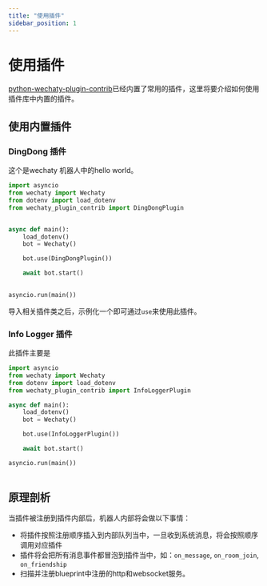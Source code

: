 ```yaml
---
title: "使用插件"
sidebar_position: 1
---
```


# 使用插件

[python-wechaty-plugin-contrib](https://github.com/wechaty/python-wechaty-plugin-contrib)已经内置了常用的插件，这里将要介绍如何使用插件库中内置的插件。

## 使用内置插件

### DingDong 插件

这个是wechaty 机器人中的hello world。

```py showLineNumbers title=examples/ding-dong-bot.py {4,11}
import asyncio
from wechaty import Wechaty
from dotenv import load_dotenv
from wechaty_plugin_contrib import DingDongPlugin


async def main():
    load_dotenv()
    bot = Wechaty()

    bot.use(DingDongPlugin())

    await bot.start()
    

asyncio.run(main())
```

导入相关插件类之后，示例化一个即可通过`use`来使用此插件。

### Info Logger 插件

此插件主要是

```py title=examples/quick-start/info-logger-bot.py showLineNumbers {4,10}
import asyncio
from wechaty import Wechaty
from dotenv import load_dotenv
from wechaty_plugin_contrib import InfoLoggerPlugin

async def main():
    load_dotenv()
    bot = Wechaty()

    bot.use(InfoLoggerPlugin())

    await bot.start()

asyncio.run(main())
 
```

## 原理剖析

当插件被注册到插件内部后，机器人内部将会做以下事情：

* 将插件按照注册顺序插入到内部队列当中，一旦收到系统消息，将会按照顺序调用对应插件
* 插件将会把所有消息事件都冒泡到插件当中，如：`on_message`, `on_room_join`, `on_friendship`
* 扫描并注册blueprint中注册的http和websocket服务。
